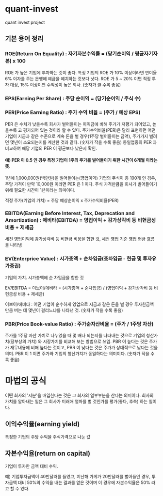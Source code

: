 # quant-invest
quant invest project

## 기본 용어 정리

### ROE(Return On Equality) : 자기자본수익률 = (당기순이익 / 평균자기자본) x 100
 ROE 가 높은 기업에 투자하는 것이 좋다. 특정 기업의 ROE 가 10% 이상이라면 연이율 6% 이자를 주는 은행에 예금을 예치하는 것보다 낫다.
 ROE 가 5 ~ 20% 이면 적정 투자 대상, 15% 이상이면 수익성이 높은 회사. (숫자가 클 수록 좋음)

### EPS(Earning Per Share) : 주당 순이익 = (당기순이익 / 주식 수)

### PER(Price Earning Ratio) : 주가 수익 비율 = (주가 / 예상 EPS)
 PER 은 수치가 낮을수록 회사가 벌어들이는 이익금에 비해 주가가 저평가 되어있고, 높을수록 고 평가되어 있는 것이라 할 수 있다.
 주가수익비율(PER)은 달리 표현하면 어떤 기업이 지금과 같은 수준으로 계속 돈을 벌 경우(1주당 벌어들이는 금액), 주가가지 벌려면 몇년이 소요되는지를 계산한 것과 같다. (숫자가 작을 수록 좋음)
동일업종의 PER 과 비교하여 해당 기업의 PER 이 평균보다 낮은지 확인.

#### 예) PER 이 0.5 인 경우 특정 기업이 1주의 주가를 벌어들이기 위한 시간이 6개월 이라는 뜻.
 1년에 1,000,000원(백만원)을 벌어들이는(영업이익) 기업의 주식이 총 100개 인 경우, 주당 가격이 만약 10,000원 이라면 PER 은 1 이다.
 주식 가격만큼을 회사가 벌어들이기 위해 필요한 시간이 1년이라는 의미이다.

 적정 주가(기업의 가치) = 주당 예상순이익 x 주가수익비율(PER)

### EBITDA(Earning Before Interest, Tax, Deprecation and Amortization) : 에비타(EBITDA) = 영업이익 + 감가상각비 등 비현금성 비용 + 제세금
 세전 영업이익에 감가상각비 등 비현금 비용을 합한 것, 세전 영업 기준 영업 현금 흐름을 나타냄

### EV(Enterprice Value) : 시가총액 + 순차입금(총차입금 - 현금 및 투자유가증권)
 기업의 가치. 시가총액에 순 차입금을 합한 것

 EV/EBITDA = 이브이/에비타 = (시가총액 + 순차입금) / (영업이익 + 감가상각비 등 비 현금성 비용 + 제세금)

 이브이/에비타 : 어떤 기업이 순수하게 영업으로 지금과 같은 돈을 벌 경우 투자한금액 만큼 버는 데 몇년이 걸리느냐를 나타낸 것. 
 (숫자가 작을 수록 좋음)

### PBR(Price Book-value Ratio) : 주가순자산비율 = (주가 / 1주당 자산)
 주가를 1주당 자산 가치로 나누었을 때 몇 배나 되는지를 나타내는 것으로 기업의 청산가치(장부상의 가치) 와 시장가치를 비교해 보는 방법으로 쓰임.
 PBR 이 높다는 것은 주가가 재무내용에 비해 높다는 것이고, PBR 이 낮다는 것은 주가가 상대적으로 낮다는 것을 의미.
 PBR 이 1 이면 주가와 기업의 청산가치가 동일하다는 의미이다.
 (숫자가 작을 수록 좋음)

# 마법의 공식
어떤 회사의 '지분'을 매입한다는 것은 그 회사의 일부부분을 산다는 의미이다.
회사의 가치를 알아내는 일은 그 회사가 미래애 얼마를 벌 것인가를 평가(좋다, 추측) 하는 일이다.


## 이익수익율(earning yield)
 특정한 기업의 주당 수익을 주식가격으로 나눈 값 

## 자본수익율(return on capital)
 기업이 투자한 금액 대비 수익. 
 
 예) 기업투자금액이 40만달러를 들였고, 지난해 가게가 20만달러를 벌어들인 경우, 투자금액 대비 50%의 수익을 내는 결과를 얻은 것이며 이 경우에 자본수익율은 50% 라고 할 수 있다.

